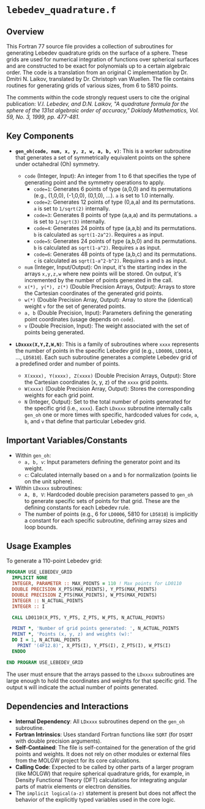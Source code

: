 # `lebedev_quadrature.f`

## Overview

This Fortran 77 source file provides a collection of subroutines for generating Lebedev quadrature grids on the surface of a sphere. These grids are used for numerical integration of functions over spherical surfaces and are constructed to be exact for polynomials up to a certain algebraic order. The code is a translation from an original C implementation by Dr. Dmitri N. Laikov, translated by Dr. Christoph van Wuellen. The file contains routines for generating grids of various sizes, from 6 to 5810 points.

The comments within the code strongly request users to cite the original publication:
*V.I. Lebedev, and D.N. Laikov, "A quadrature formula for the sphere of the 131st algebraic order of accuracy," Doklady Mathematics, Vol. 59, No. 3, 1999, pp. 477-481.*

## Key Components

*   **`gen_oh(code, num, x, y, z, w, a, b, v)`**:
    This is a worker subroutine that generates a set of symmetrically equivalent points on the sphere under octahedral (Oh) symmetry.
    *   `code` (Integer, Input): An integer from 1 to 6 that specifies the type of generating point and the symmetry operations to apply.
        *   `code=1`: Generates 6 points of type (a,0,0) and its permutations (e.g., (1,0,0), (-1,0,0), (0,1,0), ...). `a` is set to 1.0 internally.
        *   `code=2`: Generates 12 points of type (0,a,a) and its permutations. `a` is set to `1/sqrt(2)` internally.
        *   `code=3`: Generates 8 points of type (a,a,a) and its permutations. `a` is set to `1/sqrt(3)` internally.
        *   `code=4`: Generates 24 points of type (a,a,b) and its permutations. `b` is calculated as `sqrt(1-2a^2)`. Requires `a` as input.
        *   `code=5`: Generates 24 points of type (a,b,0) and its permutations. `b` is calculated as `sqrt(1-a^2)`. Requires `a` as input.
        *   `code=6`: Generates 48 points of type (a,b,c) and its permutations. `c` is calculated as `sqrt(1-a^2-b^2)`. Requires `a` and `b` as input.
    *   `num` (Integer, Input/Output): On input, it's the starting index in the arrays `x,y,z,w` where new points will be stored. On output, it's incremented by the number of points generated in the call.
    *   `x(*), y(*), z(*)` (Double Precision Arrays, Output): Arrays to store the Cartesian coordinates of the generated grid points.
    *   `w(*)` (Double Precision Array, Output): Array to store the (identical) weight `v` for the set of generated points.
    *   `a, b` (Double Precision, Input): Parameters defining the generating point coordinates (usage depends on `code`).
    *   `v` (Double Precision, Input): The weight associated with the set of points being generated.

*   **`LDxxxx(X,Y,Z,W,N)`**:
    This is a family of subroutines where `xxxx` represents the number of points in the specific Lebedev grid (e.g., `LD0006`, `LD0014`, ..., `LD5810`). Each such subroutine generates a complete Lebedev grid of a predefined order and number of points.
    *   `X(xxxx), Y(xxxx), Z(xxxx)` (Double Precision Arrays, Output): Store the Cartesian coordinates (x, y, z) of the `xxxx` grid points.
    *   `W(xxxx)` (Double Precision Array, Output): Stores the corresponding weights for each grid point.
    *   `N` (Integer, Output): Set to the total number of points generated for the specific grid (i.e., `xxxx`).
    Each `LDxxxx` subroutine internally calls `gen_oh` one or more times with specific, hardcoded values for `code`, `a`, `b`, and `v` that define that particular Lebedev grid.

## Important Variables/Constants

*   Within `gen_oh`:
    *   `a, b, v`: Input parameters defining the generator point and its weight.
    *   `c`: Calculated internally based on `a` and `b` for normalization (points lie on the unit sphere).
*   Within `LDxxxx` subroutines:
    *   `A, B, V`: Hardcoded double precision parameters passed to `gen_oh` to generate specific sets of points for that grid. These are the defining constants for each Lebedev rule.
    *   The number of points (e.g., 6 for `LD0006`, 5810 for `LD5810`) is implicitly a constant for each specific subroutine, defining array sizes and loop bounds.

## Usage Examples

To generate a 110-point Lebedev grid:
```fortran
PROGRAM USE_LEBEDEV_GRID
  IMPLICIT NONE
  INTEGER, PARAMETER :: MAX_POINTS = 110 ! Max points for LD0110
  DOUBLE PRECISION X_PTS(MAX_POINTS), Y_PTS(MAX_POINTS)
  DOUBLE PRECISION Z_PTS(MAX_POINTS), W_PTS(MAX_POINTS)
  INTEGER :: N_ACTUAL_POINTS
  INTEGER :: I

  CALL LD0110(X_PTS, Y_PTS, Z_PTS, W_PTS, N_ACTUAL_POINTS)

  PRINT *, 'Number of grid points generated: ', N_ACTUAL_POINTS
  PRINT *, 'Points (x, y, z) and weights (w):'
  DO I = 1, N_ACTUAL_POINTS
    PRINT '(4F12.8)', X_PTS(I), Y_PTS(I), Z_PTS(I), W_PTS(I)
  ENDDO

END PROGRAM USE_LEBEDEV_GRID
```
The user must ensure that the arrays passed to the `LDxxxx` subroutines are large enough to hold the coordinates and weights for that specific grid. The output `N` will indicate the actual number of points generated.

## Dependencies and Interactions

*   **Internal Dependency**: All `LDxxxx` subroutines depend on the `gen_oh` subroutine.
*   **Fortran Intrinsics**: Uses standard Fortran functions like `SQRT` (for `DSQRT` with double precision arguments).
*   **Self-Contained**: The file is self-contained for the generation of the grid points and weights. It does not rely on other modules or external files from the MOLGW project for its core calculations.
*   **Calling Code**: Expected to be called by other parts of a larger program (like MOLGW) that require spherical quadrature grids, for example, in Density Functional Theory (DFT) calculations for integrating angular parts of matrix elements or electron densities.
*   The `implicit logical(a-z)` statement is present but does not affect the behavior of the explicitly typed variables used in the core logic.
```
